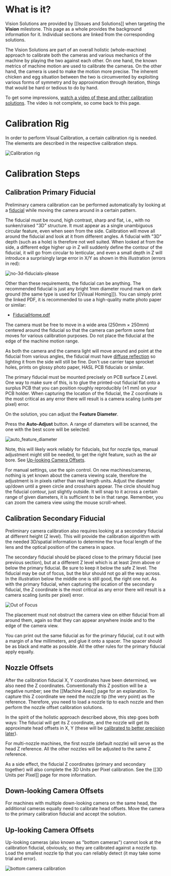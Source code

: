 # What is it?

Vision Solutions are provided by [[Issues and Solutions]] when targeting the **Vision** milestone. This page as a whole provides the background information for it. Individual sections are linked from the corresponding solutions.  

The Vision Solutions are part of an overall holistic (whole-machine) approach to calibrate both the cameras and various mechanics of the machine by playing the two against each other. On one hand, the known metrics of machine motion are used to calibrate the cameras. On the other hand, the camera is used to make the motion more precise. The inherent chicken and egg situation between the two is circumvented by exploiting various forms of symmetry and by approximation through iteration, things that would be hard or tedious to do by hand. 

To get some impressions, [watch a video of these and other calibration solutions](https://youtu.be/md68n_J7uto). The video is not complete, so come back to this page.

# Calibration Rig

In order to perform Visual Calibration, a certain calibration rig is needed. The elements are described in the respective calibration steps. 

![Calibration rig](https://user-images.githubusercontent.com/9963310/129459527-52675532-f63c-458e-8dec-73659cffe3ab.png)

# Calibration Steps

## Calibration Primary Fiducial

Preliminary camera calibration can be performed automatically by looking at a [fiducial](https://en.wikipedia.org/wiki/Fiducial_marker#Printed_circuit_boards) while moving the camera around in a certain pattern. 

The fiducial must be round, high contrast, sharp and flat, i.e., with no sunken/raised "3D" structure. It must appear as a single unambiguous circular feature, even when seen from the side. Calibration will move all around the fiducial and look at it from different angles. A fiducial with "3D" depth (such as a hole) is therefore not well suited. When looked at from the side, a different edge higher up in Z will suddenly define the contour of the fiducial, it will go from circular to lenticular, and even a small depth in Z will introduce a surprisingly large error in X/Y as shown in this illustration (errors in red):

![no-3d-fiducials-please](https://github.com/openpnp/openpnp/assets/9963310/af4d461a-54a4-4985-801a-81057105a93c)

Other than these requirements, the fiducial can be anything. The recommended fiducial is just any bright 1mm diameter round mark on dark ground  (the same type is used for [[Visual Homing]]). You can simply print the linked PDF, it is recommended to use a high-quality matte photo paper or similar: 

* [FiducialHome.pdf](https://github.com/openpnp/openpnp/files/5542424/FiducialHome.pdf)

The camera must be free to move in a wide area (250mm × 250mm) centered around the fiducial so that the camera can perform some fast moves for various calibration purposes. Do not place the fiducial at the edge of the machine motion range. 

As both the camera and the camera light will move around and point at the fiducial from various angles, the fiducial must have [diffuse reflection](https://en.wikipedia.org/wiki/Diffuse_reflection) so lighting it from the side will still be fine. Don't use carrier tape sprocket holes, prints on glossy photo paper, HASL PCB fiducials or similar.

The primary fiducial must be mounted precisely on PCB surface Z Level. One way to make sure of this, is to glue the printed-out fiducial flat onto a surplus PCB that you can position roughly reproducibly (±1 mm) on your PCB holder. When capturing the location of the fiducial, the Z coordinate is the most critical as any error there will result is a camera scaling (units per pixel) error.

On the solution, you can adjust the **Feature Diameter**. 

Press the **Auto-Adjust** button. A range of diameters will be scanned, the one with the best score will be selected: 

![auto_feature_diameter](https://user-images.githubusercontent.com/9963310/130499531-925a64db-d948-4fdf-a664-c13054c799df.gif)

Note, this will likely work reliably for fiducials, but for nozzle tips, manual adjustment might still be needed, to get the right feature, such as the air bore. See [Up-looking Camera Offsets](#up-looking-camera-offsets). 

For manual settings, use the spin control. On new machines/cameras, nothing is yet known about the camera viewing scale, therefore the adjustment is in pixels rather than real length units. Adjust the diameter up/down until a green circle and crosshairs appear. The circle should hug the fiducial contour, just slightly outside. It will snap to it across a certain range of given diameters, it is sufficient to be in that range. Remember, you can zoom the camera view using the mouse scroll-wheel. 

## Calibration Secondary Fiducial

Preliminary camera calibration also requires looking at a secondary fiducial at different height (Z level). This will provide the calibration algorithm with the needed 3D/spatial information to determine the true focal length of the lens and the optical position of the camera in space. 

The secondary fiducial should be placed close to the primary fiducial (see previous section), but at a different Z level which is at least 2mm above or below the primary fiducial. Be sure to keep it below the safe Z level. The fiducial may be out of focus, but the blur should not go all the way across. In the illustration below the middle one is still good, the right one not. As with the primary fiducial, when capturing the location of the secondary fiducial, the Z coordinate is the most critical as any error there will result is a camera scaling (units per pixel) error. 

![Out of Focus](https://user-images.githubusercontent.com/9963310/118112263-0e13e680-b3e5-11eb-818b-64d157866b35.png)

The placement must not obstruct the camera view on either fiducial from all around them, again so that they can appear anywhere inside and to the edge of the camera view. 

You can print out the same fiducial as for the primary fiducial, cut it out with a margin of a few millimeters, and glue it onto a spacer. The spacer should be as black and matte as possible. All the other rules for the primary fiducial apply equally.

## Nozzle Offsets

After the calibration fiducial X, Y coordinates have been determined, we also need the Z coordinates. Conventionally this Z position will be a negative number; see the [[Machine Axes]] page for an explanation. To capture this Z coordinate we need the nozzle tip (the very point) as the reference. Therefore, you need to load a nozzle tip to each nozzle and then perform the nozzle offset calibration solutions. 

In the spirit of the holistic approach described above, this step goes both ways: The fiducial will get its Z coordinate, and the nozzle will get its approximate head offsets in X, Y (these will be [calibrated to better precision later](https://github.com/openpnp/openpnp/wiki/Calibration-Solutions#calibrating-precision-camera-to-nozzle-offsets)). 

For multi-nozzle machines, the first nozzle (default nozzle) will serve as the head Z reference. All the other nozzles will be adjusted to the same Z reference. 

As a side effect, the fiducial Z coordinates (primary and secondary together) will also complete the 3D Units per Pixel calibration. See the [[3D Units per Pixel]] page for more information.

## Down-looking Camera Offsets

For machines with multiple down-looking camera on the same head, the additional cameras equally need to calibrate head offsets. Move the camera to the primary calibration fiducial and accept the solution. 

## Up-looking Camera Offsets

Up-looking cameras (also known as "bottom cameras") cannot look at the calibration fiducial, obviously, so they are calibrated against a nozzle tip. Load the smallest nozzle tip that you can reliably detect (it may take some trial and error). 

![bottom camera calibration](https://user-images.githubusercontent.com/9963310/130501778-de6cd944-cbae-40d3-87a4-bd00dbfc6c15.png)


